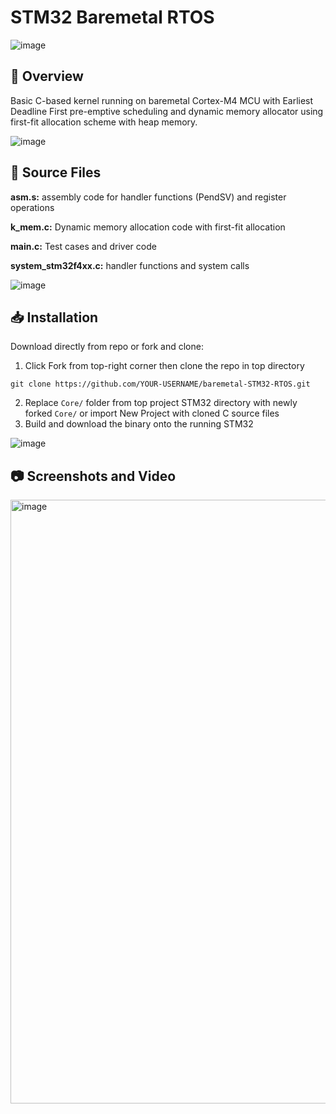 # STM32 Baremetal RTOS 
![image](https://github.com/danglevm/2DJavaGame/assets/84720339/97dcd99c-9733-4fa2-a236-aee0da234665)

## 📄 Overview
Basic C-based kernel running on baremetal Cortex-M4 MCU with Earliest Deadline First pre-emptive scheduling and dynamic memory allocator using first-fit allocation scheme with heap memory.

![image](https://github.com/danglevm/2DJavaGame/assets/84720339/54814ca5-0f88-41e8-bff0-80267fe03b77)

## 💾 Source Files
**asm.s:** assembly code for handler functions (PendSV) and register operations

**k_mem.c:** Dynamic memory allocation code with first-fit allocation

**main.c:** Test cases and driver code

**system_stm32f4xx.c:** handler functions and system calls

![image](https://github.com/danglevm/2DJavaGame/assets/84720339/54814ca5-0f88-41e8-bff0-80267fe03b77)
## 📥 Installation
Download directly from repo or fork and clone:
1. Click Fork from top-right corner then clone the repo in top directory
```
git clone https://github.com/YOUR-USERNAME/baremetal-STM32-RTOS.git
```
2. Replace `Core/` folder from top project STM32 directory with newly forked `Core/` or import New Project with cloned C source files 
3. Build and download the binary onto the running STM32

![image](https://github.com/danglevm/2DJavaGame/assets/84720339/54814ca5-0f88-41e8-bff0-80267fe03b77)

## 📷 Screenshots and Video 
<img width="1241" height="966" alt="image" src="https://github.com/user-attachments/assets/7b3251da-0433-460e-91d2-2a86581bb40c" />





